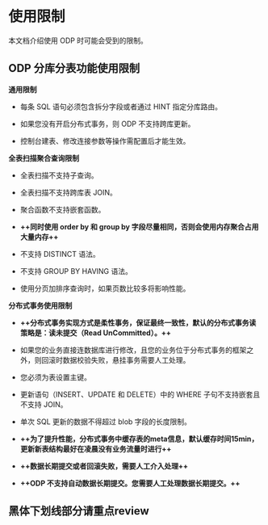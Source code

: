 使用限制 
=========================

本文档介绍使用 ODP 时可能会受到的限制。

ODP 分库分表功能使用限制 
-----------------------------------

**通用限制** 

* 每条 SQL 语句必须包含拆分字段或者通过 HINT 指定分库路由。

  

* 如果您没有开启分布式事务，则 ODP 不支持跨库更新。

  

* 控制台建表、修改连接参数等操作需配置后才能生效。

  




**全表扫描聚合查询限制** 

* 全表扫描不支持子查询。

  

* 全表扫描不支持跨库表 JOIN。

  

* 聚合函数不支持嵌套函数。

  

* **++同时使用 order by 和 group by 字段尽量相同，否则会使用内存聚合占用大量内存++**

  

* 不支持 DISTINCT 语法。

  

* 不支持 GROUP BY HAVING 语法。

  

* 使用分页加排序查询时，如果页数比较多将影响性能。

  




**分布式事务使用限制** 

* **++分布式事务实现方式是柔性事务，保证最终一致性，默认的分布式事务读策略是：读未提交（Read UnCommitted）。++**

  

* 如果您的业务直接连数据库进行修改，且您的业务位于分布式事务的框架之外，则回滚时数据校验失败，悬挂事务需要人工处理。

  

* 您必须为表设置主键。

  

* 更新语句（INSERT、UPDATE 和 DELETE）中的 WHERE 子句不支持嵌套且不支持 JOIN。

  

* 单次 SQL 更新的数据不得超过 blob 字段的长度限制。

  

* **++为了提升性能，分布式事务中缓存表的meta信息，默认缓存时间15min，更新新表结构最好在凌晨没有业务流量时进行++**

  

* **++数据长期提交或者回滚失败，需要人工介入处理++**

  

* **++ODP 不支持自动数据长期提交。您需要人工处理数据长期提交。++**

  




黑体下划线部分请重点review 
-------------------------------------

